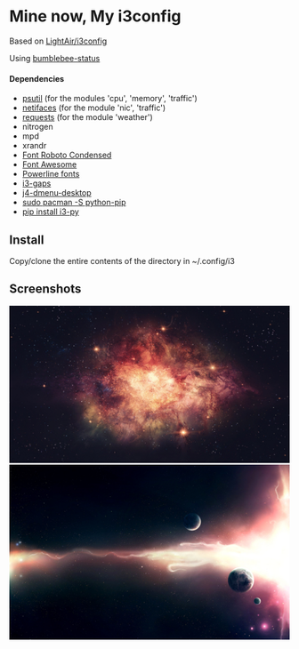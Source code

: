 # Mine now, My i3config

Based on [LightAir/i3config](https://github.com/LightAir/i3config)

Using [bumblebee-status](https://github.com/tobi-wan-kenobi/bumblebee-status)

#### Dependencies
- [psutil](https://www.archlinux.org/packages/community/x86_64/python-psutil/) (for the modules 'cpu', 'memory', 'traffic')
- [netifaces](https://www.archlinux.org/packages/community/x86_64/python-netifaces/) (for the module 'nic', 'traffic')
- [requests](https://www.archlinux.org/packages/extra/any/python-requests/) (for the module 'weather')
- nitrogen
- mpd
- xrandr
- [Font Roboto Condensed](https://www.archlinux.org/packages/community/any/ttf-roboto/)
- [Font Awesome](https://aur.archlinux.org/packages/ttf-font-awesome/)
- [Powerline fonts](https://github.com/powerline/fonts)
- [i3-gaps](https://aur.archlinux.org/packages/i3-gaps-git/)
- [j4-dmenu-desktop](https://github.com/enkore/j4-dmenu-desktop)
- [sudo pacman -S python-pip](https://www.archlinux.org/packages/extra/any/python-pip/)
- [pip install i3-py](https://github.com/ziberna/i3-py)

## Install
Copy/clone the entire contents of the directory in ~/.config/i3



## Screenshots
![scrrenshot](/bg/univ2.jpg)
![scrrenshot](/bg/univ1.jpg)
